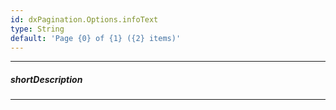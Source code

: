 ```yaml
---
id: dxPagination.Options.infoText
type: String
default: 'Page {0} of {1} ({2} items)'
---
```

---
##### shortDescription
<!-- Description goes here -->

---
<!-- Description goes here -->
